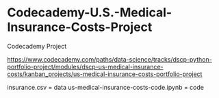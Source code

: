 # Codecademy-U.S.-Medical-Insurance-Costs-Project

Codecademy Project

https://www.codecademy.com/paths/data-science/tracks/dscp-python-portfolio-project/modules/dscp-us-medical-insurance-costs/kanban_projects/us-medical-insurance-costs-portfolio-project

insurance.csv                               = data
us-medical-insurance-costs-code.ipynb       = code
